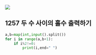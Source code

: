 ![](C:\Users\sky\AppData\Roaming\Typora\typora-user-images\image-20200428202651399.png)

## 1257  두 수 사이의 홀수 출력하기

```python
a,b=map(int,input().split())
for i in range(a,b+1):
    if i%2!=0:
        print(i,end=" ")
```



